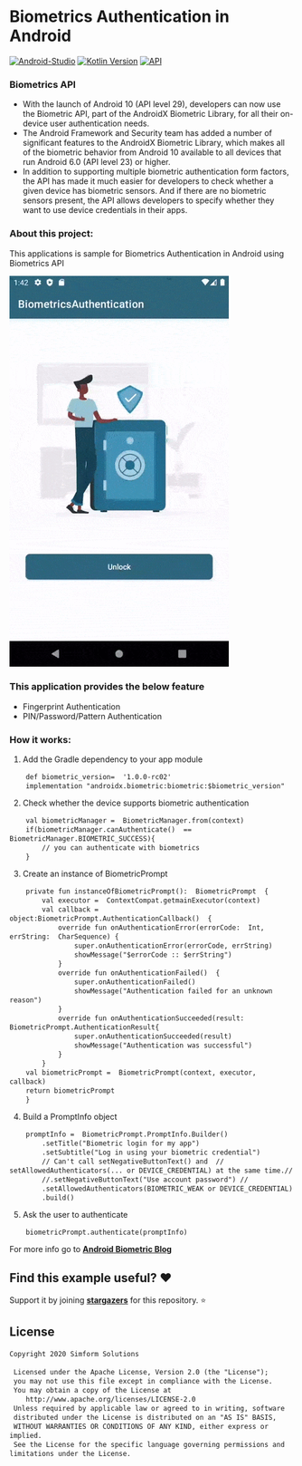 # Biometrics Authentication in Android #

[![Android-Studio](https://img.shields.io/badge/Android%20Studio-4.0+-orange.svg?style=flat)](https://developer.android.com/studio/)
[![Kotlin Version](https://img.shields.io/badge/Kotlin-v1.4.10-blue.svg)](https://kotlinlang.org)
[![API](https://img.shields.io/badge/API-16%2B-brightgreen.svg?style=flat)](https://android-arsenal.com/api?level=19)

### Biometrics API
* With the launch of Android 10 (API level 29), developers can now use the Biometric API, part of the AndroidX Biometric Library, for all their on-device user authentication needs.
* The Android Framework and Security team has added a number of significant features to the AndroidX Biometric Library, which makes all of the biometric behavior from Android 10 available to all devices that run Android 6.0 (API level 23) or higher.
* In addition to supporting multiple biometric authentication form factors, the API has made it much easier for developers to check whether a given device has biometric sensors. And if there are no biometric sensors present, the API allows developers to specify whether they want to use device credentials in their apps.

### About this project:
This applications is sample for Biometrics Authentication in Android using Biometrics API

![](biometrics.gif)

### This application provides the below feature

* Fingerprint Authentication
* PIN/Password/Pattern Authentication

### How it works:
1. Add the Gradle dependency to your app module
```
	def biometric_version=  '1.0.0-rc02'
	implementation "androidx.biometric:biometric:$biometric_version"
```
2. Check whether the device supports biometric authentication
```
    val biometricManager =  BiometricManager.from(context)
    if(biometricManager.canAuthenticate()  ==  BiometricManager.BIOMETRIC_SUCCESS){
	    // you can authenticate with biometrics
    }
```
3. Create an instance of BiometricPrompt
```
	private fun instanceOfBiometricPrompt():  BiometricPrompt  {
		val executor =  ContextCompat.getmainExecutor(context)
		val callback =  object:BiometricPrompt.AuthenticationCallback()  {
			override fun onAuthenticationError(errorCode:  Int, errString:  CharSequence) {
				super.onAuthenticationError(errorCode, errString)
				showMessage("$errorCode :: $errString")
			}
			override fun onAuthenticationFailed()  {
				super.onAuthenticationFailed()
				showMessage("Authentication failed for an unknown reason")
			}
			override fun onAuthenticationSucceeded(result:  BiometricPrompt.AuthenticationResult{
				super.onAuthenticationSucceeded(result)
				showMessage("Authentication was successful")
			}
		}
	val biometricPrompt =  BiometricPrompt(context, executor, callback)
	return biometricPrompt
	}
```
4. Build a PromptInfo object
```
	promptInfo =  BiometricPrompt.PromptInfo.Builder()
		.setTitle("Biometric login for my app")
		.setSubtitle("Log in using your biometric credential")
		// Can't call setNegativeButtonText() and  // setAllowedAuthenticators(... or DEVICE_CREDENTIAL) at the same time.//
		//.setNegativeButtonText("Use account password") //
		.setAllowedAuthenticators(BIOMETRIC_WEAK or DEVICE_CREDENTIAL)
		.build()
```
5.  Ask the user to authenticate
```
	biometricPrompt.authenticate(promptInfo)
```
For more info go to __[Android Biometric Blog](https://android-developers.googleblog.com/2019/10/one-biometric-api-over-all-android.html)__

## Find this example useful? :heart:
Support it by joining __[stargazers](https://github.com/SimformSolutionsPvtLtd/SSBiometricsAuthentication/stargazers)__ for this repository. :star:
## License

```
Copyright 2020 Simform Solutions

 Licensed under the Apache License, Version 2.0 (the "License");
 you may not use this file except in compliance with the License.
 You may obtain a copy of the License at
    http://www.apache.org/licenses/LICENSE-2.0
 Unless required by applicable law or agreed to in writing, software
 distributed under the License is distributed on an "AS IS" BASIS,
 WITHOUT WARRANTIES OR CONDITIONS OF ANY KIND, either express or implied.
 See the License for the specific language governing permissions and limitations under the License.
```
